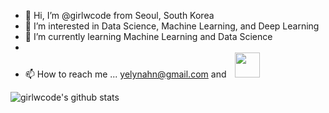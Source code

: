 

- 👋 Hi, I’m @girlwcode from Seoul, South Korea
- 👀 I’m interested in Data Science, Machine Learning, and Deep Learning
- 🌱 I’m currently learning Machine Learning and Data Science
- 
- 📫 How to reach me ... yelynahn@gmail.com and <a href="https://instagram.com/girl.w.code">
    <img 
        src="http://img.shields.io/badge/-Instagram-white?style=flat&logo=Instagram&link=https://instagram.com/girl.w.code/"
        style="height : 40px; margin-left : 10px; margin-right : 10px;"/>
</a>



![girlwcode's github stats](https://github-readme-stats.vercel.app/api?username=girlwcode&show_icons=true)


<!---
girlwcode/girlwcode is a ✨ special ✨ repository because its `README.md` (this file) appears on your GitHub profile.
You can click the Preview link to take a look at your changes.
--->
